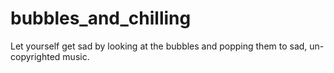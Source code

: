 # bubbles_and_chilling
Let yourself get sad by looking at the bubbles and popping them to sad, un-copyrighted music.
